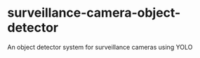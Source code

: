 # surveillance-camera-object-detector
An object detector system for surveillance cameras using YOLO
